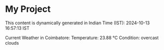 # My Project

This content is dynamically generated in Indian Time (IST): 2024-10-13 16:57:13 IST


Current Weather in Coimbatore:
Temperature: 23.88 °C
Condition: overcast clouds
